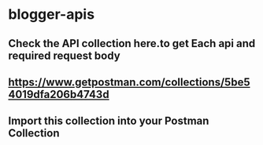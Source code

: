 # blogger-apis

## Check the API collection here.to get Each api and required request body
## https://www.getpostman.com/collections/5be54019dfa206b4743d
## Import this collection into your Postman Collection
